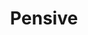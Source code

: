 ---
layout: piece
collection_: paintings
title: Pensive
image: pensive.jpg
media: Acrylic
dimensions: 18 x 24
description: Painted with popsicle sticks on board.
price: $300
create_date: 2015
---